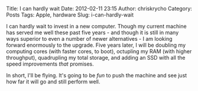 Title: I can hardly wait
Date: 2012-02-11 23:15
Author: chriskrycho
Category: Posts
Tags: Apple, hardware
Slug: i-can-hardly-wait

I can hardly wait to invest in a new computer. Though my current machine
has served me well these past five years - and though it is still in
many ways superior to even a number of newer alternatives - I am looking
forward enormously to the upgrade. Five years later, I will be doubling
my computing cores (with faster cores, to boot), octupling my RAM (with
higher throughput), quadrupling my total storage, and adding an SSD with
all the speed improvements *that* promises.

In short, I'll be flying. It's going to be *fun* to push the machine and
see just how far it will go and still perform well.
